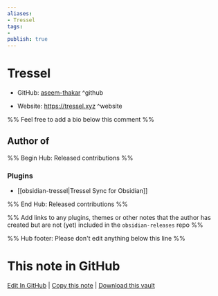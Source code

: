 ```yaml
---
aliases:
- Tressel
tags:
- 
publish: true
---
```


# Tressel

- GitHub: [aseem-thakar](https://github.com/aseem-thakar/) ^github
<!-- - Discord: `@` ^discord-->
- Website: <https://tressel.xyz> ^website
<!-- - [[Publish sites|Publish site]]: ^publish-->

%% Feel free to add a bio below this comment %%


## Author of

%% Begin Hub: Released contributions %%
### Plugins
- [[obsidian-tressel|Tressel Sync for Obsidian]]

%% End Hub: Released contributions %%

%% Add links to any plugins, themes or other notes that the author has created but are not (yet) included in the `obsidian-releases` repo %%

<!--
### Unlisted plugins
-->

<!--
### Others
-->

<!--
## Sponsor this author
-->

<!-- - [[GitHub sponsors]]: [Sponsor @aseem-thakar on GitHub Sponsors](https://github.com/sponsors/aseem-thakar) ^github-sponsor-->
<!-- - [[Buy me a coffee]]: <https://> ^buy-me-a-coffee-->
<!-- - [[PayPal]]: <https://> ^paypal-->
<!-- - [[Patreon]]: <https://> ^patreon-->

<!--
## Follow this author
-->

<!-- - [[YouTube Channels|On YouTube]]: <https://> ^youtube-->
<!-- - Twitter: <https://> ^twitter-->
<!-- - ... -->

%% Hub footer: Please don't edit anything below this line %%

# This note in GitHub

<span class="git-footer">[Edit In GitHub](https://github.dev/obsidian-community/obsidian-hub/blob/main/01%20-%20Community/People/aseem-thakar.md "git-hub-edit-note") | [Copy this note](https://raw.githubusercontent.com/obsidian-community/obsidian-hub/main/01%20-%20Community/People/aseem-thakar.md "git-hub-copy-note") | [Download this vault](https://github.com/obsidian-community/obsidian-hub/archive/refs/heads/main.zip "git-hub-download-vault") </span>
